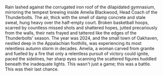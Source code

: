 Rain lashed against the corrugated iron roof of the dilapidated gymnasium, mirroring the tempest brewing inside Amelia Blackwood, Head Coach of the Thunderbolts.  The air, thick with the smell of damp concrete and stale sweat, hung heavy over the half-empty court.  Broken basketball hoops, scarred by countless missed shots and shattered hopes, jutted precariously from the walls, their nets frayed and tattered like the edges of the Thunderbolts' season.  The year was 2024, and the small town of Oakhaven, nestled deep in the Appalachian foothills, was experiencing its most relentless autumn storm in decades.  Amelia, a woman carved from granite and fuelled by a fire that only a relentless pursuit of victory could ignite, paced the sidelines, her sharp eyes scanning the scattered figures huddled beneath the inadequate lights.  This wasn't just a game; this was a battle. This was their last chance.
